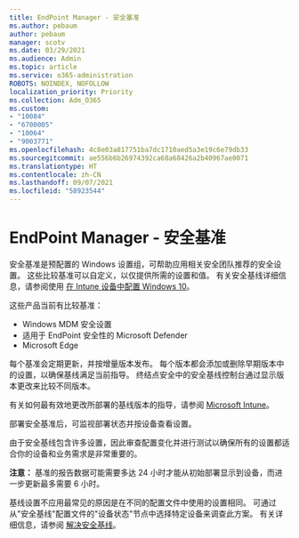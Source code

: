 ```yaml
---
title: EndPoint Manager - 安全基准
ms.author: pebaum
author: pebaum
manager: scotv
ms.date: 03/29/2021
ms.audience: Admin
ms.topic: article
ms.service: o365-administration
ROBOTS: NOINDEX, NOFOLLOW
localization_priority: Priority
ms.collection: Adm_O365
ms.custom:
- "10084"
- "6700005"
- "10064"
- "9003771"
ms.openlocfilehash: 4c8e03a817751ba7dc1710aed5a3e19c6e79db33
ms.sourcegitcommit: ae556b6b26974392ca68a68426a2b40967ae0071
ms.translationtype: HT
ms.contentlocale: zh-CN
ms.lasthandoff: 09/07/2021
ms.locfileid: "58923544"
---
```

# <a name="endpoint-manager---security-baselines"></a>EndPoint Manager - 安全基准

安全基准是预配置的 Windows 设置组，可帮助应用相关安全团队推荐的安全设置。 这些比较基准可以自定义，以仅提供所需的设置和值。 有关安全基线详细信息，请参阅使用 [在 Intune 设备中配置 Windows 10](https://docs.microsoft.com/mem/intune/protect/security-baselines)。

这些产品当前有比较基准：

- Windows MDM 安全设置
- 适用于 EndPoint 安全性的 Microsoft Defender
- Microsoft Edge

每个基准会定期更新，并按增量版本发布。 每个版本都会添加或删除早期版本中的设置，以确保基线满足当前指导。 终结点安全中的安全基线控制台通过显示版本更改来比较不同版本。

有关如何最有效地更改所部署的基线版本的指导，请参阅 [Microsoft Intune](https://docs.microsoft.com/mem/intune/protect/security-baselines-configure)。

部署安全基准后，可监视部署状态并按设备查看设置。

由于安全基线包含许多设置，因此审查配置变化并进行测试以确保所有的设置都适合你的设备和业务需求是非常重要的。

**注意：** 基准的报告数据可能需要多达 24 小时才能从初始部署显示到设备，而进一步更新最多需要 6 小时。 

基线设置不应用最常见的原因是在不同的配置文件中使用的设置相同。 可通过从"安全基线"配置文件的"设备状态"节点中选择特定设备来调查此方案。 有关详细信息，请参阅 [解决安全基线](https://docs.microsoft.com/mem/intune/protect/security-baselines-monitor#resolve-conflicts-for-security-baselines)。